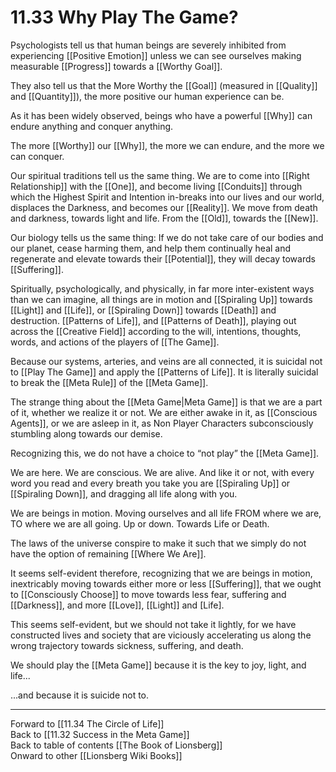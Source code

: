 # 11.33 Why Play The Game?

Psychologists tell us that human beings are severely inhibited from experiencing [[Positive Emotion]] unless we can see ourselves making measurable [[Progress]] towards a [[Worthy Goal]].

They also tell us that the More Worthy the [[Goal]] (measured in [[Quality]] and [[Quantity]]), the more positive our human experience can be.

As it has been widely observed, beings who have a powerful [[Why]] can endure anything and conquer anything.

The more [[Worthy]] our [[Why]], the more we can endure, and the more we can conquer.

Our spiritual traditions tell us the same thing. We are to come into [[Right Relationship]] with the [[One]], and become living [[Conduits]] through which the Highest Spirit and Intention in-breaks into our lives and our world, displaces the Darkness, and becomes our [[Reality]]. We move from death and darkness, towards light and life. From the [[Old]], towards the [[New]].

Our biology tells us the same thing: If we do not take care of our bodies and our planet, cease harming them, and help them continually heal and regenerate and elevate towards their [[Potential]], they will decay towards [[Suffering]].

Spiritually, psychologically, and physically, in far more inter-existent ways than we can imagine, all things are in motion and [[Spiraling Up]] towards [[Light]] and [[Life]], or [[Spiraling Down]] towards [[Death]] and destruction. [[Patterns of Life]], and [[Patterns of Death]], playing out across the [[Creative Field]] according to the will, intentions, thoughts, words, and actions of the players of [[The Game]].

Because our systems, arteries, and veins are all connected, it is suicidal not to [[Play The Game]] and apply the [[Patterns of Life]]. It is literally suicidal to break the [[Meta Rule]] of the [[Meta Game]].

The strange thing about the [[Meta Game|Meta Game]] is that we are a part of it, whether we realize it or not. We are either awake in it, as [[Conscious Agents]], or we are asleep in it, as Non Player Characters subconsciously stumbling along towards our demise. 

Recognizing this, we do not have a choice to “not play” the [[Meta Game]].

We are here. We are conscious. We are alive. And like it or not, with every word you read and every breath you take you are [[Spiraling Up]] or [[Spiraling Down]], and dragging all life along with you. 

We are beings in motion. Moving ourselves and all life FROM where we are, TO where we are all going. Up or down. Towards Life or Death. 

The laws of the universe conspire to make it such that we simply do not have the option of remaining [[Where We Are]].

It seems self-evident therefore, recognizing that we are beings in motion, inextricably moving towards either more or less [[Suffering]], that we ought to [[Consciously Choose]] to move towards less fear, suffering and [[Darkness]], and more [[Love]], [[Light]] and [Life]. 

This seems self-evident, but we should not take it lightly, for we have constructed lives and society that are viciously accelerating us along the wrong trajectory towards sickness, suffering, and death. 

We should play the [[Meta Game]] because it is the key to joy, light, and life...

...and because it is suicide not to.

___

Forward to [[11.34 The Circle of Life]]  
Back to [[11.32 Success in the Meta Game]]  
Back to table of contents [[The Book of Lionsberg]]  
Onward to other [[Lionsberg Wiki Books]]  